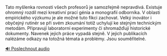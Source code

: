
Tato myšlenka rovnosti všech profesorů je samozřejmě nepravdivá. Existuje ohromný rozdíl mezi kreativní prací génia a monografií odborníka. V oblasti empirického výzkumu je ale možné tuto fikci zachovat. Velký inovátor i obyčejný rutinér se při svém zkoumání totiž uchylují ke stejným technickým metodám. Připravují laboratorní experimenty či shromažďují historické dokumenty. Navenek jejich práce vypadá stejně. V jejich publikacích nalézáme odkazy na totožná témata a problémy. Jsou souměřitelné.

[🔊 Poslechnout audio](/data/7-paragraphs/audio/chapter_169/para_009-Tato-mylenka-rovnosti-vech-profesor-je-samozej.mp3)
